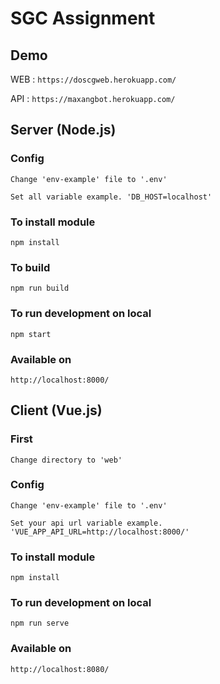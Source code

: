 # SGC Assignment

## Demo
WEB : `https://doscgweb.herokuapp.com/`

API : `https://maxangbot.herokuapp.com/`

## Server (Node.js)

### Config 
`Change 'env-example' file to '.env'`

`Set all variable example. 'DB_HOST=localhost'`

### To install module
`npm install`

### To build
`npm run build`

### To run development on local
`npm start`

### Available on
`http://localhost:8000/`


## Client (Vue.js) 
### First
`Change directory to 'web'`

### Config 
`Change 'env-example' file to '.env'`

`Set your api url variable example. 'VUE_APP_API_URL=http://localhost:8000/'`

### To install module
`npm install`

### To run development on local
`npm run serve`

### Available on
`http://localhost:8080/`

